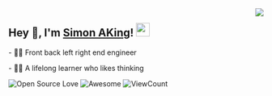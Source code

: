 <img align="right" src="https://github-readme-stats.vercel.app/api?username=SimonAKing&show_icons=true&hide_border=true&icon_color=586069&title_color=a0a9af">
<h2>  Hey 👋, I'm <a href="https://tomotoes.com" target="_blank">Simon AKing</a>! <img src="https://user-images.githubusercontent.com/5679180/79618120-0daffb80-80be-11ea-819e-d2b0fa904d07.gif" width="27px"></h2>
<p>- 👨‍💻 Front back left right end engineer </p>
<p>- 👨‍🎓 A lifelong learner who likes thinking </p>

![Open Source Love](https://badges.frapsoft.com/os/v2/open-source.svg?v=103)
![Awesome](https://cdn.rawgit.com/sindresorhus/awesome/d7305f38d29fed78fa85652e3a63e154dd8e8829/media/badge.svg)
![ViewCount](https://views.whatilearened.today/views/github/Tomotoes/Tomotoes.svg?cache=remove)
